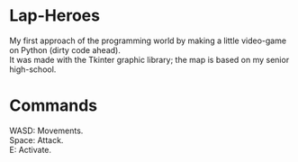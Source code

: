 # Lap-Heroes
My first approach of the programming world by making a little video-game on Python (dirty code ahead).  
It was made with the Tkinter graphic library; the map is based on my senior high-school.

# Commands
WASD: Movements.  
Space: Attack.  
E: Activate.
